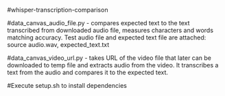 #whisper-transcription-comparison

#data_canvas_audio_file.py - compares expected text to the text transcribed from downloaded audio file, measures characters and words matching accuracy. 
Test audio file and expected text file are attached: source audio.wav, expected_text.txt

#data_canvas_video_url.py - takes URL of the video file that later can be downloaded to temp file and extracts audio from the video. It transcribes a text from the audio and compares it to the expected text.

#Execute setup.sh to install dependencies
